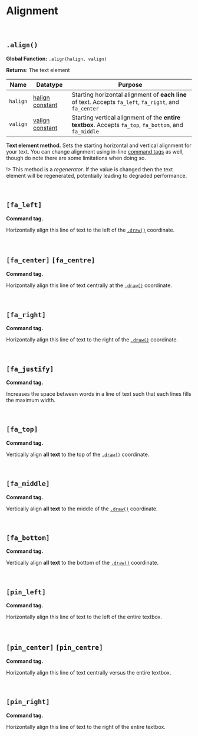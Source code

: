 # Alignment
 
&nbsp;

## `.align()`

**Global Function:** `.align(halign, valign)`

**Returns**: The text element

|Name    |Datatype                                                                                                                  |Purpose                                                                                               |
|--------|--------------------------------------------------------------------------------------------------------------------------|------------------------------------------------------------------------------------------------------|
|`halign`|[halign constant](https://manual.yoyogames.com/GameMaker_Language/GML_Reference/Drawing/Text/draw_set_halign.htm)|Starting horizontal alignment of **each line** of text. Accepts `fa_left`, `fa_right`, and `fa_center`|
|`valign`|[valign constant](https://manual.yoyogames.com/GameMaker_Language/GML_Reference/Drawing/Text/draw_set_valign.htm)|Starting vertical alignment of the **entire textbox**. Accepts `fa_top`, `fa_bottom`, and `fa_middle` |

**Text element method.** Sets the starting horizontal and vertical alignment for your text. You can change alignment using in-line [command tags](text-formatting) as well, though do note there are some limitations when doing so.

!> This method is a *regenerator*. If the value is changed then the text element will be regenerated, potentially leading to degraded performance.

&nbsp;

## `[fa_left]`

**Command tag.**

Horizontally align this line of text to the left of the [`.draw()`](scribble-methods?id=drawx-y) coordinate.

&nbsp;

## `[fa_center]` `[fa_centre]`

**Command tag.**

Horizontally align this line of text centrally at the [`.draw()`](scribble-methods?id=drawx-y) coordinate.

&nbsp;

## `[fa_right]`

**Command tag.**

Horizontally align this line of text to the right of the [`.draw()`](scribble-methods?id=drawx-y) coordinate.

&nbsp;

## `[fa_justify]`

**Command tag.**

Increases the space between words in a line of text such that each lines fills the maximum width.

&nbsp;

## `[fa_top]`

**Command tag.**

Vertically align **all text** to the top of the [`.draw()`](scribble-methods?id=drawx-y) coordinate.

&nbsp;

## `[fa_middle]`

**Command tag.**

Vertically align **all text** to the middle of the [`.draw()`](scribble-methods?id=drawx-y) coordinate.

&nbsp;

## `[fa_bottom]`

**Command tag.**

Vertically align **all text** to the bottom of the [`.draw()`](scribble-methods?id=drawx-y) coordinate.

&nbsp;

## `[pin_left]`

**Command tag.**

Horizontally align this line of text to the left of the entire textbox.

&nbsp;

## `[pin_center]` `[pin_centre]`

**Command tag.**

Horizontally align this line of text centrally versus the entire textbox.

&nbsp;

## `[pin_right]`

**Command tag.**

Horizontally align this line of text to the right of the entire textbox.